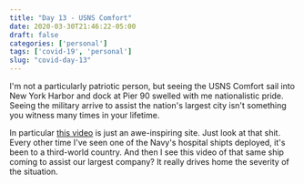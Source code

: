 ```yaml
---
title: "Day 13 - USNS Comfort"
date: 2020-03-30T21:46:22-05:00
draft: false
categories: ['personal']
tags: ['covid-19', 'personal']
slug: "covid-day-13"
---
```


I'm not a particularly patriotic person, but seeing the USNS Comfort sail into New York Harbor and dock at Pier 90 swelled with me nationalistic pride.
Seeing the military arrive to assist the nation's largest city isn't something you witness many times in your lifetime.

In particular [this video](https://www.facebook.com/watch/?v=1097964027228407) is just an awe-inspiring site.
Just look at that shit.
Every other time I've seen one of the Navy's hospital shipts deployed, it's been to a third-world country.
And then I see this video of that same ship coming to assist our largest company?
It really drives home the severity of the situation.

